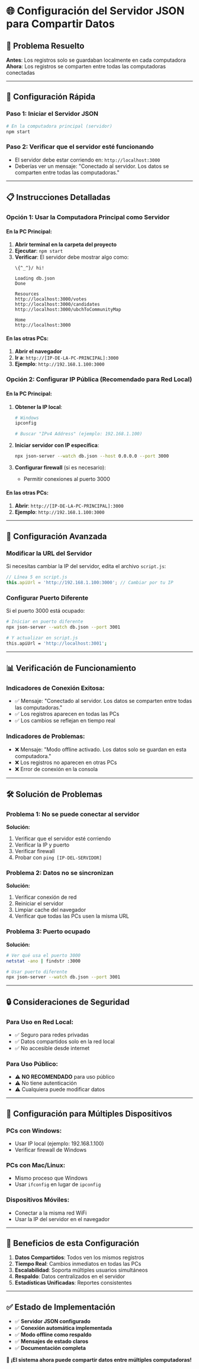 # 🌐 **Configuración del Servidor JSON para Compartir Datos**

## 🎯 **Problema Resuelto**

**Antes**: Los registros solo se guardaban localmente en cada computadora
**Ahora**: Los registros se comparten entre todas las computadoras conectadas

---

## 🚀 **Configuración Rápida**

### **Paso 1: Iniciar el Servidor JSON**
```bash
# En la computadora principal (servidor)
npm start
```

### **Paso 2: Verificar que el servidor esté funcionando**
- El servidor debe estar corriendo en: `http://localhost:3000`
- Deberías ver un mensaje: "Conectado al servidor. Los datos se comparten entre todas las computadoras."

---

## 📋 **Instrucciones Detalladas**

### **Opción 1: Usar la Computadora Principal como Servidor**

#### **En la PC Principal:**
1. **Abrir terminal en la carpeta del proyecto**
2. **Ejecutar**: `npm start`
3. **Verificar**: El servidor debe mostrar algo como:
   ```
   \{^_^}/ hi!
   
   Loading db.json
   Done
   
   Resources
   http://localhost:3000/votes
   http://localhost:3000/candidates
   http://localhost:3000/ubchToCommunityMap
   
   Home
   http://localhost:3000
   ```

#### **En las otras PCs:**
1. **Abrir el navegador**
2. **Ir a**: `http://[IP-DE-LA-PC-PRINCIPAL]:3000`
3. **Ejemplo**: `http://192.168.1.100:3000`

### **Opción 2: Configurar IP Pública (Recomendado para Red Local)**

#### **En la PC Principal:**
1. **Obtener la IP local**:
   ```bash
   # Windows
   ipconfig
   
   # Buscar "IPv4 Address" (ejemplo: 192.168.1.100)
   ```

2. **Iniciar servidor con IP específica**:
   ```bash
   npx json-server --watch db.json --host 0.0.0.0 --port 3000
   ```

3. **Configurar firewall** (si es necesario):
   - Permitir conexiones al puerto 3000

#### **En las otras PCs:**
1. **Abrir**: `http://[IP-DE-LA-PC-PRINCIPAL]:3000`
2. **Ejemplo**: `http://192.168.1.100:3000`

---

## 🔧 **Configuración Avanzada**

### **Modificar la URL del Servidor**

Si necesitas cambiar la IP del servidor, edita el archivo `script.js`:

```javascript
// Línea 5 en script.js
this.apiUrl = 'http://192.168.1.100:3000'; // Cambiar por tu IP
```

### **Configurar Puerto Diferente**

Si el puerto 3000 está ocupado:

```bash
# Iniciar en puerto diferente
npx json-server --watch db.json --port 3001

# Y actualizar en script.js
this.apiUrl = 'http://localhost:3001';
```

---

## 📊 **Verificación de Funcionamiento**

### **Indicadores de Conexión Exitosa:**
- ✅ Mensaje: "Conectado al servidor. Los datos se comparten entre todas las computadoras."
- ✅ Los registros aparecen en todas las PCs
- ✅ Los cambios se reflejan en tiempo real

### **Indicadores de Problemas:**
- ❌ Mensaje: "Modo offline activado. Los datos solo se guardan en esta computadora."
- ❌ Los registros no aparecen en otras PCs
- ❌ Error de conexión en la consola

---

## 🛠️ **Solución de Problemas**

### **Problema 1: No se puede conectar al servidor**
**Solución:**
1. Verificar que el servidor esté corriendo
2. Verificar la IP y puerto
3. Verificar firewall
4. Probar con `ping [IP-DEL-SERVIDOR]`

### **Problema 2: Datos no se sincronizan**
**Solución:**
1. Verificar conexión de red
2. Reiniciar el servidor
3. Limpiar cache del navegador
4. Verificar que todas las PCs usen la misma URL

### **Problema 3: Puerto ocupado**
**Solución:**
```bash
# Ver qué usa el puerto 3000
netstat -ano | findstr :3000

# Usar puerto diferente
npx json-server --watch db.json --port 3001
```

---

## 🔒 **Consideraciones de Seguridad**

### **Para Uso en Red Local:**
- ✅ Seguro para redes privadas
- ✅ Datos compartidos solo en la red local
- ✅ No accesible desde internet

### **Para Uso Público:**
- ⚠️ **NO RECOMENDADO** para uso público
- ⚠️ No tiene autenticación
- ⚠️ Cualquiera puede modificar datos

---

## 📱 **Configuración para Múltiples Dispositivos**

### **PCs con Windows:**
- Usar IP local (ejemplo: 192.168.1.100)
- Verificar firewall de Windows

### **PCs con Mac/Linux:**
- Mismo proceso que Windows
- Usar `ifconfig` en lugar de `ipconfig`

### **Dispositivos Móviles:**
- Conectar a la misma red WiFi
- Usar la IP del servidor en el navegador

---

## 🎯 **Beneficios de esta Configuración**

1. **Datos Compartidos**: Todos ven los mismos registros
2. **Tiempo Real**: Cambios inmediatos en todas las PCs
3. **Escalabilidad**: Soporta múltiples usuarios simultáneos
4. **Respaldo**: Datos centralizados en el servidor
5. **Estadísticas Unificadas**: Reportes consistentes

---

## ✅ **Estado de Implementación**

- ✅ **Servidor JSON configurado**
- ✅ **Conexión automática implementada**
- ✅ **Modo offline como respaldo**
- ✅ **Mensajes de estado claros**
- ✅ **Documentación completa**

**🎉 ¡El sistema ahora puede compartir datos entre múltiples computadoras!** 
